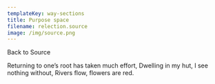 ```yaml
---
templateKey: way-sections
title: Purpose space
filename: relection.source
image: /img/source.png
---
```


Back to Source

Returning to one’s root has taken much effort,
Dwelling in my hut, I see nothing without,
Rivers flow, flowers are red.
